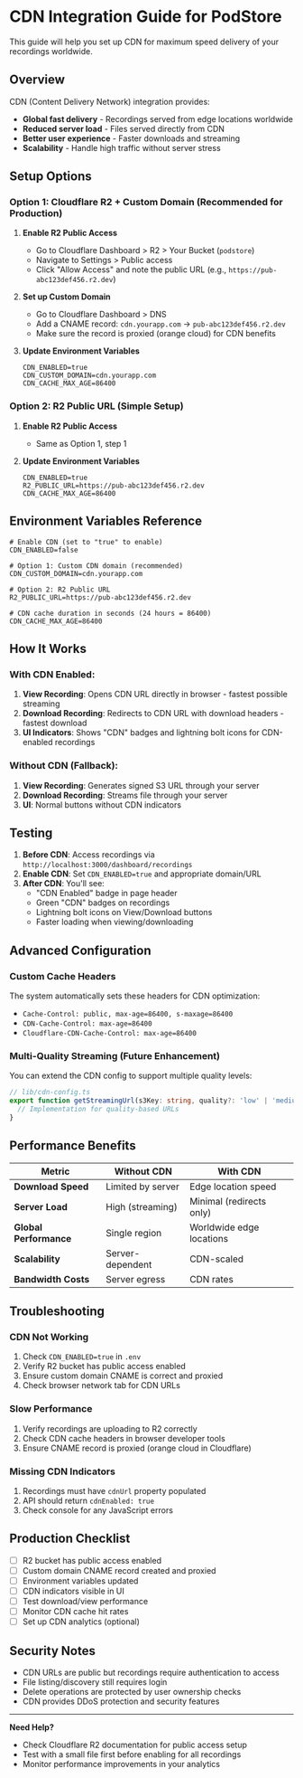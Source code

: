 # CDN Integration Guide for PodStore

This guide will help you set up CDN for maximum speed delivery of your recordings worldwide.

## Overview

CDN (Content Delivery Network) integration provides:
- **Global fast delivery** - Recordings served from edge locations worldwide
- **Reduced server load** - Files served directly from CDN
- **Better user experience** - Faster downloads and streaming
- **Scalability** - Handle high traffic without server stress

## Setup Options

### Option 1: Cloudflare R2 + Custom Domain (Recommended for Production)

1. **Enable R2 Public Access**
   - Go to Cloudflare Dashboard > R2 > Your Bucket (`podstore`)
   - Navigate to Settings > Public access
   - Click "Allow Access" and note the public URL (e.g., `https://pub-abc123def456.r2.dev`)

2. **Set up Custom Domain**
   - Go to Cloudflare Dashboard > DNS
   - Add a CNAME record: `cdn.yourapp.com` → `pub-abc123def456.r2.dev`
   - Make sure the record is proxied (orange cloud) for CDN benefits

3. **Update Environment Variables**
   ```env
   CDN_ENABLED=true
   CDN_CUSTOM_DOMAIN=cdn.yourapp.com
   CDN_CACHE_MAX_AGE=86400
   ```

### Option 2: R2 Public URL (Simple Setup)

1. **Enable R2 Public Access**
   - Same as Option 1, step 1

2. **Update Environment Variables**
   ```env
   CDN_ENABLED=true
   R2_PUBLIC_URL=https://pub-abc123def456.r2.dev
   CDN_CACHE_MAX_AGE=86400
   ```

## Environment Variables Reference

```env
# Enable CDN (set to "true" to enable)
CDN_ENABLED=false

# Option 1: Custom CDN domain (recommended)
CDN_CUSTOM_DOMAIN=cdn.yourapp.com

# Option 2: R2 Public URL
R2_PUBLIC_URL=https://pub-abc123def456.r2.dev

# CDN cache duration in seconds (24 hours = 86400)
CDN_CACHE_MAX_AGE=86400
```

## How It Works

### With CDN Enabled:
1. **View Recording**: Opens CDN URL directly in browser - fastest possible streaming
2. **Download Recording**: Redirects to CDN URL with download headers - fastest download
3. **UI Indicators**: Shows "CDN" badges and lightning bolt icons for CDN-enabled recordings

### Without CDN (Fallback):
1. **View Recording**: Generates signed S3 URL through your server
2. **Download Recording**: Streams file through your server
3. **UI**: Normal buttons without CDN indicators

## Testing

1. **Before CDN**: Access recordings via `http://localhost:3000/dashboard/recordings`
2. **Enable CDN**: Set `CDN_ENABLED=true` and appropriate domain/URL
3. **After CDN**: You'll see:
   - "CDN Enabled" badge in page header
   - Green "CDN" badges on recordings
   - Lightning bolt icons on View/Download buttons
   - Faster loading when viewing/downloading

## Advanced Configuration

### Custom Cache Headers
The system automatically sets these headers for CDN optimization:
- `Cache-Control: public, max-age=86400, s-maxage=86400`
- `CDN-Cache-Control: max-age=86400`
- `Cloudflare-CDN-Cache-Control: max-age=86400`

### Multi-Quality Streaming (Future Enhancement)
You can extend the CDN config to support multiple quality levels:
```typescript
// lib/cdn-config.ts
export function getStreamingUrl(s3Key: string, quality?: 'low' | 'medium' | 'high'): string {
  // Implementation for quality-based URLs
}
```

## Performance Benefits

| Metric | Without CDN | With CDN |
|--------|-------------|----------|
| **Download Speed** | Limited by server | Edge location speed |
| **Server Load** | High (streaming) | Minimal (redirects only) |
| **Global Performance** | Single region | Worldwide edge locations |
| **Scalability** | Server-dependent | CDN-scaled |
| **Bandwidth Costs** | Server egress | CDN rates |

## Troubleshooting

### CDN Not Working
1. Check `CDN_ENABLED=true` in `.env`
2. Verify R2 bucket has public access enabled
3. Ensure custom domain CNAME is correct and proxied
4. Check browser network tab for CDN URLs

### Slow Performance
1. Verify recordings are uploading to R2 correctly
2. Check CDN cache headers in browser developer tools
3. Ensure CNAME record is proxied (orange cloud in Cloudflare)

### Missing CDN Indicators
1. Recordings must have `cdnUrl` property populated
2. API should return `cdnEnabled: true`
3. Check console for any JavaScript errors

## Production Checklist

- [ ] R2 bucket has public access enabled
- [ ] Custom domain CNAME record created and proxied
- [ ] Environment variables updated
- [ ] CDN indicators visible in UI
- [ ] Test download/view performance
- [ ] Monitor CDN cache hit rates
- [ ] Set up CDN analytics (optional)

## Security Notes

- CDN URLs are public but recordings require authentication to access
- File listing/discovery still requires login
- Delete operations are protected by user ownership checks
- CDN provides DDoS protection and security features

---

**Need Help?**
- Check Cloudflare R2 documentation for public access setup
- Test with a small file first before enabling for all recordings
- Monitor performance improvements in your analytics
